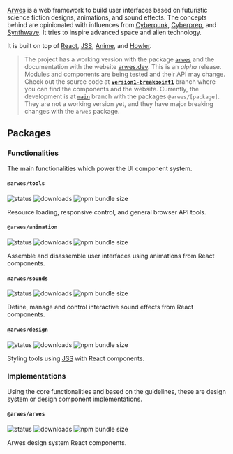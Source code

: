 [Arwes](https://arwes.dev) is a web framework to build user interfaces based on
futuristic science fiction designs, animations, and sound effects. The concepts
behind are opinionated with influences from [Cyberpunk](https://en.wikipedia.org/wiki/Cyberpunk),
[Cyberprep](https://aesthetics.fandom.com/wiki/Cyberprep), and [Synthwave](https://en.wikipedia.org/wiki/Synthwave).
It tries to inspire advanced space and alien technology.

It is built on top of [React](https://reactjs.org), [JSS](https://cssinjs.org),
[Anime](https://animejs.com), and [Howler](https://howlerjs.com).

> The project has a working version with the package [`arwes`](https://npmjs.org/package/arwes)
and the documentation with the website [arwes.dev](https://arwes.dev).
This is an _alpha_ release. Modules and components are being tested and their
API may change. Check out the source code at
**[`version1-breakpoint1`](https://github.com/arwes/arwes/tree/version1-breakpoint1)**
branch where you can find the components and the website.
Currently, the development is at [`main`](https://github.com/arwes/arwes) branch
with the packages `@arwes/[package]`. They are not a working version yet, and they
have major breaking changes with the `arwes` package.

## Packages

### Functionalities

The main functionalities which power the UI component system.

#### `@arwes/tools`

![status](https://img.shields.io/badge/status-in%20concept-999999.svg)
![downloads](https://img.shields.io/npm/dm/@arwes/tools.svg)
![npm bundle size](https://img.shields.io/bundlephobia/minzip/@arwes/tools)

Resource loading, responsive control, and general browser API tools.

#### `@arwes/animation`

![status](https://img.shields.io/badge/status-in%20development-orange.svg)
![downloads](https://img.shields.io/npm/dm/@arwes/animation.svg)
![npm bundle size](https://img.shields.io/bundlephobia/minzip/@arwes/animation)

Assemble and disassemble user interfaces using animations from React components.

#### `@arwes/sounds`

![status](https://img.shields.io/badge/status-in%20development-orange.svg)
![downloads](https://img.shields.io/npm/dm/@arwes/sounds.svg)
![npm bundle size](https://img.shields.io/bundlephobia/minzip/@arwes/sounds)

Define, manage and control interactive sound effects from React components.

#### `@arwes/design`

![status](https://img.shields.io/badge/status-in%20concept-999999.svg)
![downloads](https://img.shields.io/npm/dm/@arwes/design.svg)
![npm bundle size](https://img.shields.io/bundlephobia/minzip/@arwes/design)

Styling tools using [JSS](https://cssinjs.org) with React components.

### Implementations

Using the core functionalities and based on the guidelines, these are
design system or design component implementations.

#### `@arwes/arwes`

![status](https://img.shields.io/badge/status-in%20concept-999999.svg)
![downloads](https://img.shields.io/npm/dm/@arwes/arwes.svg)
![npm bundle size](https://img.shields.io/bundlephobia/minzip/@arwes/arwes)

Arwes design system React components.
